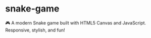 # snake-game
🎮 A modern Snake game built with HTML5 Canvas and JavaScript. Responsive, stylish, and fun!
